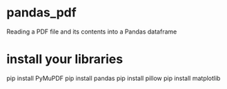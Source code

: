 # pandas_pdf
Reading a PDF file and its contents into a Pandas dataframe

# install your libraries
pip install PyMuPDF
pip install pandas
pip install pillow
pip install matplotlib
